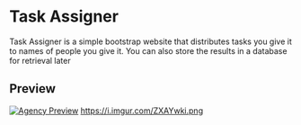 # Task Assigner

Task Assigner is a simple bootstrap website that distributes tasks you give it to names of people you give it. You can also store the results in a database for retrieval later

## Preview
[![Agency Preview](https://startbootstrap.com/assets/img/templates/agency.jpg)](https://blackrockdigital.github.io/startbootstrap-agency/)
https://i.imgur.com/ZXAYwki.png

